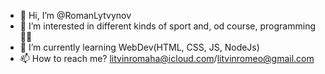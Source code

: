 - 👋 Hi, I’m @RomanLytvynov
- 👀 I’m interested in different kinds of sport and, od course, programming 👨‍💻
- 🌱 I’m currently learning WebDev(HTML, CSS, JS, NodeJs)
- 📫 How to reach me? litvinromaha@icloud.com/litvinromeo@gmail.com
